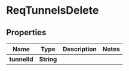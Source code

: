 

# ReqTunnelsDelete


## Properties

| Name | Type | Description | Notes |
|------------ | ------------- | ------------- | -------------|
|**tunnelId** | **String** |  |  |



